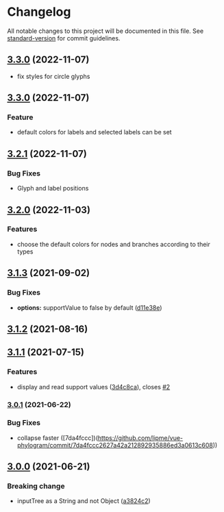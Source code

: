 # Changelog

All notable changes to this project will be documented in this file. See [standard-version](https://github.com/conventional-changelog/standard-version) for commit guidelines.

## [3.3.0](https://github.com/lipme/vue-phylogram/compare/v3.3.1...v3.3.0) (2022-11-07)

* fix styles for circle glyphs

## [3.3.0](https://github.com/lipme/vue-phylogram/compare/v3.3.0...v3.2.1) (2022-11-07)

### Feature

* default colors for labels and selected labels can be set

## [3.2.1](https://github.com/lipme/vue-phylogram/compare/v3.2.1...v3.2.0) (2022-11-07)

### Bug Fixes

* Glyph and label positions

## [3.2.0](https://github.com/lipme/vue-phylogram/compare/v3.2.0...v3.1.1) (2022-11-03)

### Features

* choose the default colors for nodes and branches according to their types

## [3.1.3](https://github.com/lipme/vue-phylogram/compare/v3.1.2...v3.1.3) (2021-09-02)

### Bug Fixes

* **options:** supportValue to false by default ([d11e38e](https://github.com/lipme/vue-phylogram/commit/d11e38ef467c77b3983ad0e609d7de0831cf8e12))

## [3.1.2](https://github.com/lipme/vue-phylogram/compare/v3.1.1...v3.1.2) (2021-08-16)

## [3.1.1](https://github.com/lipme/vue-phylogram/compare/v3.1.0...v3.1.1) (2021-07-15)

### Features

* display and read support values ([3d4c8ca](https://github.com/lipme/vue-phylogram/commit/3d4c8ca19642bac1d16b03d11e1578ccdf97f01c)), closes [#2](https://github.com/lipme/vue-phylogram/issues/2)

### [3.0.1](https://github.com/lipme/vue-phylogram/compare/v3.0.0...v3.0.1) (2021-06-22)

### Bug Fixes

* collapse faster ([7da4fccc])(<https://github.com/lipme/vue-phylogram/commit/7da4fccc2627a42a212892935886ed3a0613c608>))

## [3.0.0](https://github.com/lipme/vue-phylogram/compare/v2.1.3...v3.0.0) (2021-06-21)

### Breaking change

* inputTree as a String and not Object ([a3824c2](https://github.com/lipme/vue-phylogram/commit/a3824c2735e5aea20161abec35009412ebf8f24a))
